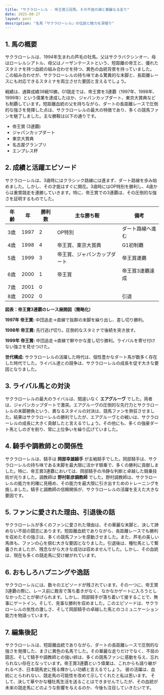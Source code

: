 ```yaml
---
title: "サクラローレル - 帝王賞三冠馬、その不屈の魂と華麗なる走り"
date: 2025-08-27
layout: post
description: "名馬『サクラローレル』の伝説と魅力を深堀り"
---
```


## 1. 馬の概要

サクラローレルは、1994年生まれの芦毛の牡馬。父はサクラバクシンオー、母はローレルシアトル、母父はノーザンテーストという、短距離の帝王と、優れたスタミナを持つ血統の組み合わせを持つ、異色の血統背景を持っていました。  この組み合わせが、サクラローレルの持ち味である驚異的な末脚と、長距離レースにも対応できるスタミナを両立させた要因と言えるでしょう。

戦績は、通算成績38戦10勝。G1競走では、帝王賞を3連覇（1997年、1998年、1999年）という偉業を達成したほか、ジャパンカップダート、東京大賞典なども制覇しています。短距離血統の父を持ちながら、ダートの長距離レースで圧倒的な強さを発揮した点は、サクラローレルの最大の特徴であり、多くの競馬ファンを魅了しました。主な勝鞍は以下の通りです。

* 帝王賞 (3連覇)
* ジャパンカップダート
* 東京大賞典
* 名古屋グランプリ
* エンプレス杯


## 2. 成績と活躍エピソード

サクラローレルは、3歳時にはクラシック路線には進まず、ダート路線を歩み始めました。しかし、その才能はすぐに開花。3歳時にはOP特別を勝利し、4歳からは重賞競走を連勝していきます。特に、帝王賞での3連覇は、その圧倒的な強さを証明するものでした。

| 年齢 | 年 | 勝利数 | 主な勝ち鞍 | 備考 |
|---|---|---|---|---|
| 3歳 | 1997 | 2 | OP特別 | ダート路線へ進む |
| 4歳 | 1998 | 4 | 帝王賞、東京大賞典 | G1初制覇 |
| 5歳 | 1999 | 3 | 帝王賞、ジャパンカップダート | 帝王賞連覇 |
| 6歳 | 2000 | 1 | 帝王賞 | 帝王賞3連覇達成 |
| 7歳 | 2001 | 0 |  |  |
| 8歳 | 2002 | 0 |  | 引退 |


**図表：帝王賞3連覇のレース展開図（簡略化）**

**1997年 帝王賞:**  中団追走→直線で抜群の末脚を繰り出し、差し切り勝利。

**1998年 帝王賞:**  先行逃げ切り。圧倒的なスタミナで後続を突き放す。

**1999年 帝王賞:**  中団追走→直線で鮮やかな差し切り勝利。ライバルを寄せ付けない強さを見せつけた。

**世代構成:** サクラローレルの活躍した時代は、個性豊かなダート馬が数多く存在した時代でした。ライバル達との競争は、サクラローレルの成長を促す大きな要因となりました。


## 3. ライバル馬との対決

サクラローレルの最大のライバルは、間違いなく **エアグルーヴ** でした。両者は、ジャパンカップダートで激突。エアグルーヴの圧倒的な先行力とサクラローレルの末脚勝負という、異なるスタイルの対決は、競馬ファンを熱狂させました。結果はサクラローレルの勝利でしたが、エアグルーヴとの戦いは、サクラローレルの成長に大きく貢献したと言えるでしょう。その他にも、多くの強豪ダート馬としのぎを削り、常に上位争いを繰り広げていました。


## 4. 騎手や調教師との関係性

サクラローレルは、騎手は **岡部幸雄騎手** が主戦騎手でした。岡部騎手は、サクラローレルの持ち味である末脚を最大限に活かす騎乗で、多くの勝利に貢献しました。特に、帝王賞3連覇においては、岡部騎手の冷静な判断と卓越した騎乗技術が光りました。調教師は **野村彰彦調教師** でした。野村調教師は、サクラローレルの能力を的確に見極め、その能力を最大限に引き出すためのトレーニングを施しました。騎手と調教師の信頼関係が、サクラローレルの活躍を支えた大きな要因です。


## 5. ファンに愛された理由、引退後の話

サクラローレルが多くのファンに愛された理由は、その華麗な末脚と、決して諦めない不屈の闘志にあります。短距離血統でありながら、長距離レースでも勝利を収めたその強さは、多くの競馬ファンを感動させました。また、芦毛の美しい馬体も、ファンの心を掴む大きな要因となりました。引退後は、種牡馬として繋養されましたが、残念ながら大きな成功は収めませんでした。しかし、その血統は、現在も多くの競走馬に受け継がれています。


## 6. おもしろハプニングや逸話

サクラローレルには、数々のエピソードが残されています。その一つに、帝王賞3連覇の際に、レース前に厩舎で落ち着きがなく、なかなかゲートに入ろうとしなかったことが挙げられます。しかし、岡部騎手が落ち着いて接することで、無事にゲートイン。そして、見事な勝利を収めました。このエピソードは、サクラローレルの気性の激しさ、そして岡部騎手の卓越した馬とのコミュニケーション能力を物語っています。


## 7. 編集後記

サクラローレルは、短距離血統でありながら、ダートの長距離レースで圧倒的な強さを発揮した、まさに異色の名馬でした。その華麗な走りだけでなく、不屈の闘志、そして騎手や調教師との強い絆は、多くの競馬ファンに感動を与え、忘れられない存在となっています。帝王賞3連覇という偉業は、これからも語り継がれるべき、日本競馬史に残る輝かしい功績と言えるでしょう。  彼の活躍は、血統にとらわれない、競走馬の可能性を改めて示してくれたと私は思います。  そして、決して華やかな種牡馬生活を送ることはできませんでしたが、その血統が未来の競走馬にどのような影響を与えるのか、今後も注目していきたいです。
